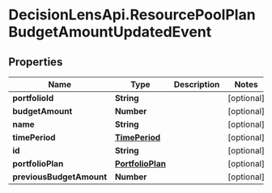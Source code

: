 # DecisionLensApi.ResourcePoolPlanBudgetAmountUpdatedEvent

## Properties
Name | Type | Description | Notes
------------ | ------------- | ------------- | -------------
**portfolioId** | **String** |  | [optional] 
**budgetAmount** | **Number** |  | [optional] 
**name** | **String** |  | [optional] 
**timePeriod** | [**TimePeriod**](TimePeriod.md) |  | [optional] 
**id** | **String** |  | [optional] 
**portfolioPlan** | [**PortfolioPlan**](PortfolioPlan.md) |  | [optional] 
**previousBudgetAmount** | **Number** |  | [optional] 


